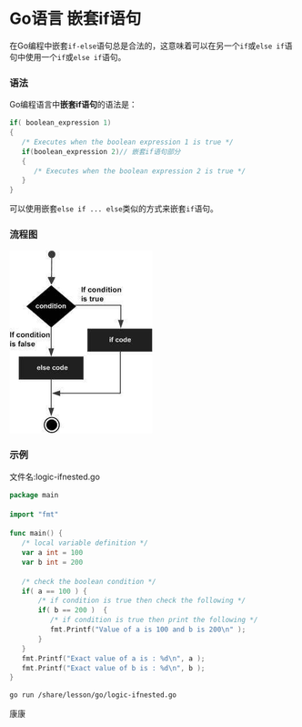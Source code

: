 # Go语言 嵌套if语句

在Go编程中嵌套`if-else`语句总是合法的，这意味着可以在另一个`if`或`else if`语句中使用一个`if`或`else if`语句。

### 语法

Go编程语言中**嵌套if语句**的语法是：

```go
if( boolean_expression 1)
{
   /* Executes when the boolean expression 1 is true */
   if(boolean_expression 2)// 嵌套if语句部分
   {
      /* Executes when the boolean expression 2 is true */
   }
}
```

可以使用嵌套`else if ... else`类似的方式来嵌套`if`语句。

### 流程图

![img](./images/logic-ifnested.jpg)

### 示例

文件名:logic-ifnested.go

```go
package main

import "fmt"

func main() {
   /* local variable definition */
   var a int = 100
   var b int = 200

   /* check the boolean condition */
   if( a == 100 ) {
       /* if condition is true then check the following */
       if( b == 200 )  {
          /* if condition is true then print the following */
          fmt.Printf("Value of a is 100 and b is 200\n" );
       }
   }
   fmt.Printf("Exact value of a is : %d\n", a );
   fmt.Printf("Exact value of b is : %d\n", b );
}
```

```bash
go run /share/lesson/go/logic-ifnested.go
```

康康